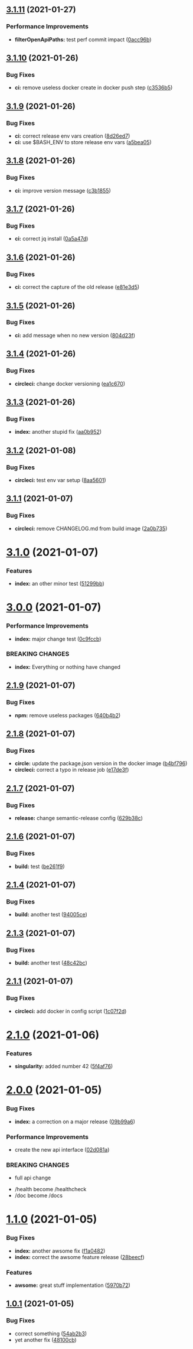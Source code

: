 ## [3.1.11](https://github.com/Sagacify/semantic-test/compare/v3.1.10...v3.1.11) (2021-01-27)


### Performance Improvements

* **filterOpenApiPaths:** test perf commit impact ([0acc96b](https://github.com/Sagacify/semantic-test/commit/0acc96ba6b3435b06bf9d71c5b4777519a6c9778))

## [3.1.10](https://github.com/Sagacify/semantic-test/compare/v3.1.9...v3.1.10) (2021-01-26)


### Bug Fixes

* **ci:** remove useless docker create in docker push step ([c3536b5](https://github.com/Sagacify/semantic-test/commit/c3536b5af3d4cbdfe953b79c37541adf733805f3))

## [3.1.9](https://github.com/Sagacify/semantic-test/compare/v3.1.8...v3.1.9) (2021-01-26)


### Bug Fixes

* **ci:** correct release env vars creation ([8d26ed7](https://github.com/Sagacify/semantic-test/commit/8d26ed7e624144a6d413e41d1d26077fedb70ef9))
* **ci:** use $BASH_ENV to store release env vars ([a5bea05](https://github.com/Sagacify/semantic-test/commit/a5bea051a913661b8850963a66619e060b776395))

## [3.1.8](https://github.com/Sagacify/semantic-test/compare/v3.1.7...v3.1.8) (2021-01-26)


### Bug Fixes

* **ci:** improve version message ([c3b1855](https://github.com/Sagacify/semantic-test/commit/c3b1855b2b54e96fe6e6d934fd309911ac67e122))

## [3.1.7](https://github.com/Sagacify/semantic-test/compare/v3.1.6...v3.1.7) (2021-01-26)


### Bug Fixes

* **ci:** correct jq install ([0a5a47d](https://github.com/Sagacify/semantic-test/commit/0a5a47df5b21d296b62b485a0282c1010f97bfc6))

## [3.1.6](https://github.com/Sagacify/semantic-test/compare/v3.1.5...v3.1.6) (2021-01-26)


### Bug Fixes

* **ci:** correct the capture of the old release ([e81e3d5](https://github.com/Sagacify/semantic-test/commit/e81e3d50284736562cca95afc4716c0ffe94d714))

## [3.1.5](https://github.com/Sagacify/semantic-test/compare/v3.1.4...v3.1.5) (2021-01-26)


### Bug Fixes

* **ci:** add message when no new version ([804d23f](https://github.com/Sagacify/semantic-test/commit/804d23fc201078737e15ad07cc6ed5125b67368e))

## [3.1.4](https://github.com/Sagacify/semantic-test/compare/v3.1.3...v3.1.4) (2021-01-26)


### Bug Fixes

* **circleci:** change docker versioning ([ea1c670](https://github.com/Sagacify/semantic-test/commit/ea1c670f6b8ef05d63e71601bdc63801533827e9))

## [3.1.3](https://github.com/Sagacify/semantic-test/compare/v3.1.2...v3.1.3) (2021-01-26)


### Bug Fixes

* **index:** another stupid fix ([aa0b952](https://github.com/Sagacify/semantic-test/commit/aa0b952e9ff87836cd2917bd75e002b4675478df))

## [3.1.2](https://github.com/Sagacify/semantic-test/compare/v3.1.1...v3.1.2) (2021-01-08)


### Bug Fixes

* **circleci:** test env var setup ([8aa5601](https://github.com/Sagacify/semantic-test/commit/8aa5601620d1736e23d06b6eb88ca7efe0a583d1))

## [3.1.1](https://github.com/Sagacify/semantic-test/compare/v3.1.0...v3.1.1) (2021-01-07)


### Bug Fixes

* **circleci:** remove CHANGELOG.md from build image ([2a0b735](https://github.com/Sagacify/semantic-test/commit/2a0b73541bbd07984c9e3fa85ba2a9308f180fa5))

# [3.1.0](https://github.com/Sagacify/semantic-test/compare/v3.0.0...v3.1.0) (2021-01-07)


### Features

* **index:** an other minor test ([51299bb](https://github.com/Sagacify/semantic-test/commit/51299bb72ab4b5b1426ebaa05f255b9d6bd66efe))

# [3.0.0](https://github.com/Sagacify/semantic-test/compare/v2.1.9...v3.0.0) (2021-01-07)


### Performance Improvements

* **index:** major change test ([0c9fccb](https://github.com/Sagacify/semantic-test/commit/0c9fccbfbdc06a5bcba4e50a75aa2a4b3dafa01e))


### BREAKING CHANGES

* **index:** Everything or nothing have changed

## [2.1.9](https://github.com/Sagacify/semantic-test/compare/v2.1.8...v2.1.9) (2021-01-07)


### Bug Fixes

* **npm:** remove useless packages ([640b4b2](https://github.com/Sagacify/semantic-test/commit/640b4b2973a3dfa53a45ca604a7404073d1c0af6))

## [2.1.8](https://github.com/Sagacify/semantic-test/compare/v2.1.7...v2.1.8) (2021-01-07)


### Bug Fixes

* **circle:** update the package.json version in the docker image ([b4bf796](https://github.com/Sagacify/semantic-test/commit/b4bf7965350a5880337333c958615418f0074c54))
* **circleci:** correct a typo in release job ([e17de3f](https://github.com/Sagacify/semantic-test/commit/e17de3ff873463c4909f52f616f5b052bcdf8bfc))

## [2.1.7](https://github.com/Sagacify/semantic-test/compare/v2.1.6...v2.1.7) (2021-01-07)


### Bug Fixes

* **release:** change semantic-release config ([629b38c](https://github.com/Sagacify/semantic-test/commit/629b38c539384d0255434c56ae0f4c0b46722f98))

## [2.1.6](https://github.com/Sagacify/semantic-test/compare/v2.1.5...v2.1.6) (2021-01-07)


### Bug Fixes

* **build:** test ([be261f9](https://github.com/Sagacify/semantic-test/commit/be261f9839a9fafe1e31ea3140c05785b15e563d))

## [2.1.4](https://github.com/Sagacify/semantic-test/compare/v2.1.3...v2.1.4) (2021-01-07)


### Bug Fixes

* **build:** another test ([94005ce](https://github.com/Sagacify/semantic-test/commit/94005cedc17b6be8dafbf2841851b3f9bbe4e870))

## [2.1.3](https://github.com/Sagacify/semantic-test/compare/v2.1.2...v2.1.3) (2021-01-07)


### Bug Fixes

* **build:** another test ([48c42bc](https://github.com/Sagacify/semantic-test/commit/48c42bcd93f81904a09019def3d5fc2032c47aa5))

## [2.1.1](https://github.com/Sagacify/semantic-test/compare/v2.1.0...v2.1.1) (2021-01-07)


### Bug Fixes

* **circleci:** add docker in config script ([1c07f2d](https://github.com/Sagacify/semantic-test/commit/1c07f2d4c14236b2f331d5abc52b01e0e8e7b988))

# [2.1.0](https://github.com/Sagacify/semantic-test/compare/v2.0.0...v2.1.0) (2021-01-06)


### Features

* **singularity:** added number 42 ([5f4af76](https://github.com/Sagacify/semantic-test/commit/5f4af762e4faf1d3c0d397f0872b540fb855d46e))

# [2.0.0](https://github.com/Sagacify/semantic-test/compare/v1.1.0...v2.0.0) (2021-01-05)


### Bug Fixes

* **index:** a correction on a major release ([09b99a6](https://github.com/Sagacify/semantic-test/commit/09b99a691172a6a3685c00658540a91051fce5ad))


### Performance Improvements

* create the new api interface ([02d081a](https://github.com/Sagacify/semantic-test/commit/02d081a2407cbfe8b0128229a228a405295f55f3))


### BREAKING CHANGES

* full api change

- /health become /healthcheck
- /doc become /docs

# [1.1.0](https://github.com/Sagacify/semantic-test/compare/v1.0.1...v1.1.0) (2021-01-05)


### Bug Fixes

* **index:** another awsome fix ([f1a0482](https://github.com/Sagacify/semantic-test/commit/f1a048231401e35bf069ddc906289f8fca7aa7c1))
* **index:** correct the awsome feature release ([28beecf](https://github.com/Sagacify/semantic-test/commit/28beecf0586dfda7098f0b51d6d387e261c56b83))


### Features

* **awsome:** great stuff implementation ([5970b72](https://github.com/Sagacify/semantic-test/commit/5970b72057927cf52afbb44bc1a95ac1faacd651))

## [1.0.1](https://github.com/Sagacify/semantic-test/compare/v1.0.0...v1.0.1) (2021-01-05)


### Bug Fixes

* correct something ([54ab2b3](https://github.com/Sagacify/semantic-test/commit/54ab2b3b7c806c19355fafaa26cfbd40e3a639f9))
* yet another fix ([48100cb](https://github.com/Sagacify/semantic-test/commit/48100cbb9274edf179e052b1930c028b30e1c9af))
